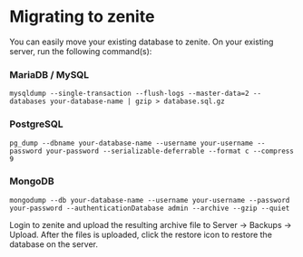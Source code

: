 # Migrating to zenite

You can easily move your existing database to zenite. On your existing server, run the following command(s):

### MariaDB / MySQL
```
mysqldump --single-transaction --flush-logs --master-data=2 --databases your-database-name | gzip > database.sql.gz
```

### PostgreSQL
```
pg_dump --dbname your-database-name --username your-username --password your-password --serializable-deferrable --format c --compress 9
```

### MongoDB
```
mongodump --db your-database-name --username your-username --password your-password --authenticationDatabase admin --archive --gzip --quiet
```

Login to zenite and upload the resulting archive file to Server -> Backups -> Upload. After the files is uploaded, click the restore icon to restore the database on the server.




